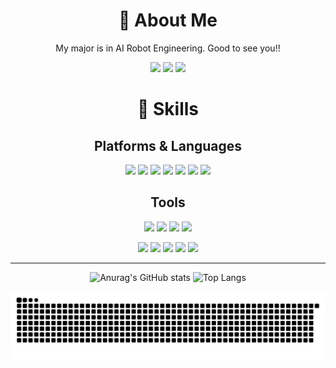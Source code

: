 <!--
**1stApplePie/1stApplePie** is a ✨ _special_ ✨ repository because its `README.md` (this file) appears on your GitHub profile.

Here are some ideas to get you started:

- 🔭 I’m currently working on ...
- 🌱 I’m currently learning ...
- 👯 I’m looking to collaborate on ...
- 🤔 I’m looking for help with ...
- 💬 Ask me about ...
- 📫 How to reach me: ...
- 😄 Pronouns: ...
- ⚡ Fun fact: ...
-->
<div align="center">

# 🌱 About Me
My major is in AI Robot Engineering. Good to see you!!<br>

<a href="https://1stapplepie.github.io/" target="_blank"><img src="https://img.shields.io/badge/Blog-181717?style=flat-square&logo=GitHub&logoColor=white"/></a>
<a href="https://www.instagram.com/nb7o2/" target="_blank"><img src="https://img.shields.io/badge/nb702-E4405F?style=flat-square&logo=Instagram&logoColor=white"/></a>
<img src="https://img.shields.io/badge/chanwoo6422@naver.com-03C75A?style=flat-square&logo=Naver&logoColor=white"/>


# 💪 Skills

## Platforms & Languages

<img src="https://img.shields.io/badge/ROS-22314E?style=flat-square&logo=ROS&logoColor=white"/> <img src="https://img.shields.io/badge/Python-3776AB?style=flat-square&logo=Python&logoColor=white"/> 
<img src="https://img.shields.io/badge/C++-00599C?style=flat-square&logo=C++&logoColor=white"/>
<img src="https://img.shields.io/badge/Ubuntu-E95420?style=flat-square&logo=Ubuntu&logoColor=white"/>
<img src="https://img.shields.io/badge/Linux Mint-87CF3E?style=flat-square&logo=Linux Mint&logoColor=white"/>
<img src="https://img.shields.io/badge/tensorflow-FF6F00?style=flat-square&logo=tensorflow&logoColor=white"/> 
<img src="https://img.shields.io/badge/OpenCV-5C3EE8?style=flat-square&logo=OpenCV&logoColor=white"/> 

## Tools
<img src="https://img.shields.io/badge/Visual Studio-5C2D91?style=flat-square&logo=Visual Studio&logoColor=white"/> <img src="https://img.shields.io/badge/Visual Studio Code-007ACC?style=flat-square&logo=Visual Studio Code&logoColor=white"/> 
<img src="https://img.shields.io/badge/PyCharm-000000?style=flat-square&logo=Pycharm&logoColor=white"/>
<img src="https://img.shields.io/badge/Jupyter-F37626?style=flat-square&logo=Jupyter&logoColor=white"/><br>

<img src="https://img.shields.io/badge/VirtualBox-183A61?style=flat-square&logo=VirtualBox&logoColor=white"/> <img src="https://img.shields.io/badge/VMware-607078?style=flat-square&logo=VMware&logoColor=white"/>
<img src="https://img.shields.io/badge/GitHub-181717?style=flat-square&logo=GitHub&logoColor=white"/>
<img src="https://img.shields.io/badge/Git-F05032?style=flat-square&logo=Git&logoColor=white"/>
<img src="https://img.shields.io/badge/Inventor-000000?style=flat-square&logo=Autodesk&logoColor=white"/> 
  
<hr>
  
![Anurag's GitHub stats](https://github-readme-stats.vercel.app/api?username=1stApplePie&show_icons=true&theme=tokyonight)
  ![Top Langs](https://github-readme-stats.vercel.app/api/top-langs/?username=1stApplePie&layout=compact&theme=tokyonight)
  
![snake gif](https://github.com/1stApplePie/1stApplePie/blob/output/github-contribution-grid-snake.svg)
</div>
